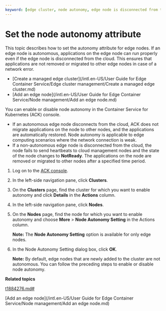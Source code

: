 ```yaml
---
keyword: [edge cluster, node autonomy, edge node is disconnected from the cloud]
---
```


# Set the node autonomy attribute

This topic describes how to set the autonomy attribute for edge nodes. If an edge node is autonomous, applications on the edge node can run properly even if the edge node is disconnected from the cloud. This ensures that applications are not removed or migrated to other edge nodes in case of a network error.

-   [Create a managed edge cluster](/intl.en-US/User Guide for Edge Container Service/Edge cluster management/Create a managed edge cluster.md)
-   [Add an edge node](/intl.en-US/User Guide for Edge Container Service/Node management/Add an edge node.md)

You can enable or disable node autonomy in the Container Service for Kubernetes \(ACK\) console.

-   If an autonomous edge node disconnects from the cloud, ACK does not migrate applications on the node to other nodes, and the applications are automatically restored. Node autonomy is applicable to edge computing scenarios where the network connection is weak.
-   If a non-autonomous edge node is disconnected from the cloud, the node fails to send heartbeats to cloud management nodes and the state of the node changes to **NotReady**. The applications on the node are removed or migrated to other nodes after a specified time period.

1.  Log on to the [ACK console](https://cs.console.aliyun.com).

2.  In the left-side navigation pane, click **Clusters**.

3.  On the **Clusters** page, find the cluster for which you want to enable autonomy and click **Details** in the **Actions** column.

4.  In the left-side navigation pane, click **Nodes**.

5.  On the **Nodes** page, find the node for which you want to enable autonomy and choose **More** \> **Node Autonomy Setting** in the Actions column.

    **Note:** The **Node Autonomy Setting** option is available for only edge nodes.

6.  In the Node Autonomy Setting dialog box, click **OK**.

    **Note:** By default, edge nodes that are newly added to the cluster are not autonomous. You can follow the preceding steps to enable or disable node autonomy.


**Related topics**  


[t1884276.md\#](t1884276.md#)

[Add an edge node](/intl.en-US/User Guide for Edge Container Service/Node management/Add an edge node.md)

